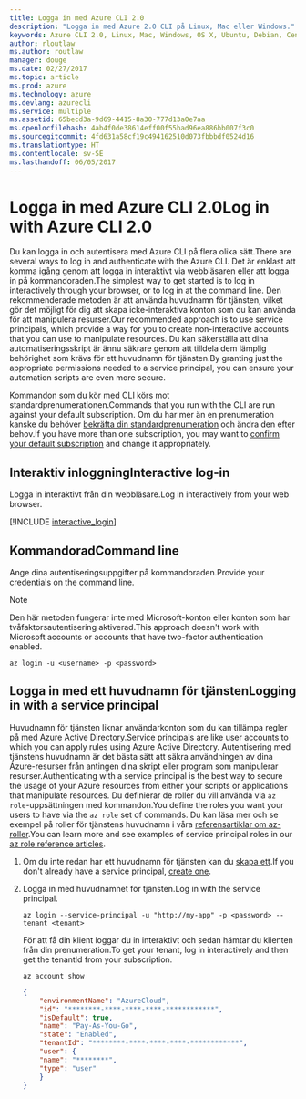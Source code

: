 ```yaml
---
title: Logga in med Azure CLI 2.0
description: "Logga in med Azure 2.0 CLI på Linux, Mac eller Windows."
keywords: Azure CLI 2.0, Linux, Mac, Windows, OS X, Ubuntu, Debian, CentOS, RHEL, SUSE, CoreOS, Docker, Windows, Python, PIP
author: rloutlaw
ms.author: routlaw
manager: douge
ms.date: 02/27/2017
ms.topic: article
ms.prod: azure
ms.technology: azure
ms.devlang: azurecli
ms.service: multiple
ms.assetid: 65becd3a-9d69-4415-8a30-777d13a0e7aa
ms.openlocfilehash: 4ab4f0de38614eff00f55bad96ea886bb007f3c0
ms.sourcegitcommit: 4fd631a58cf19c494162510d073fbbbdf0524d16
ms.translationtype: HT
ms.contentlocale: sv-SE
ms.lasthandoff: 06/05/2017
---
```

# <a name="log-in-with-azure-cli-20"></a><span data-ttu-id="67ff5-104">Logga in med Azure CLI 2.0</span><span class="sxs-lookup"><span data-stu-id="67ff5-104">Log in with Azure CLI 2.0</span></span>

<span data-ttu-id="67ff5-105">Du kan logga in och autentisera med Azure CLI på flera olika sätt.</span><span class="sxs-lookup"><span data-stu-id="67ff5-105">There are several ways to log in and authenticate with the Azure CLI.</span></span> <span data-ttu-id="67ff5-106">Det är enklast att komma igång genom att logga in interaktivt via webbläsaren eller att logga in på kommandoraden.</span><span class="sxs-lookup"><span data-stu-id="67ff5-106">The simplest way to get started is to log in interactively through your browser, or to log in at the command line.</span></span> <span data-ttu-id="67ff5-107">Den rekommenderade metoden är att använda huvudnamn för tjänsten, vilket gör det möjligt för dig att skapa icke-interaktiva konton som du kan använda för att manipulera resurser.</span><span class="sxs-lookup"><span data-stu-id="67ff5-107">Our recommended approach is to use service principals, which provide a way for you to create non-interactive accounts that you can use to manipulate resources.</span></span> <span data-ttu-id="67ff5-108">Du kan säkerställa att dina automatiseringsskript är ännu säkrare genom att tilldela dem lämplig behörighet som krävs för ett huvudnamn för tjänsten.</span><span class="sxs-lookup"><span data-stu-id="67ff5-108">By granting just the appropriate permissions needed to a service principal, you can ensure your automation scripts are even more secure.</span></span>

<span data-ttu-id="67ff5-109">Kommandon som du kör med CLI körs mot standardprenumerationen.</span><span class="sxs-lookup"><span data-stu-id="67ff5-109">Commands that you run with the CLI are run against your default subscription.</span></span>  <span data-ttu-id="67ff5-110">Om du har mer än en prenumeration kanske du behöver [bekräfta din standardprenumeration](manage-azure-subscriptions-azure-cli.md) och ändra den efter behov.</span><span class="sxs-lookup"><span data-stu-id="67ff5-110">If you have more than one subscription, you may want to [confirm your default subscription](manage-azure-subscriptions-azure-cli.md) and change it appropriately.</span></span>

## <a name="interactive-log-in"></a><span data-ttu-id="67ff5-111">Interaktiv inloggning</span><span class="sxs-lookup"><span data-stu-id="67ff5-111">Interactive log-in</span></span>

<span data-ttu-id="67ff5-112">Logga in interaktivt från din webbläsare.</span><span class="sxs-lookup"><span data-stu-id="67ff5-112">Log in interactively from your web browser.</span></span>

[!INCLUDE [interactive_login](includes/interactive-login.md)]

## <a name="command-line"></a><span data-ttu-id="67ff5-113">Kommandorad</span><span class="sxs-lookup"><span data-stu-id="67ff5-113">Command line</span></span>

<span data-ttu-id="67ff5-114">Ange dina autentiseringsuppgifter på kommandoraden.</span><span class="sxs-lookup"><span data-stu-id="67ff5-114">Provide your credentials on the command line.</span></span>

> [!Note]
> <span data-ttu-id="67ff5-115">Den här metoden fungerar inte med Microsoft-konton eller konton som har tvåfaktorsautentisering aktiverad.</span><span class="sxs-lookup"><span data-stu-id="67ff5-115">This approach doesn't work with Microsoft accounts or accounts that have two-factor authentication enabled.</span></span>

```azurecli-interactive
az login -u <username> -p <password>
```

## <a name="logging-in-with-a-service-principal"></a><span data-ttu-id="67ff5-116">Logga in med ett huvudnamn för tjänsten</span><span class="sxs-lookup"><span data-stu-id="67ff5-116">Logging in with a service principal</span></span>

<span data-ttu-id="67ff5-117">Huvudnamn för tjänsten liknar användarkonton som du kan tillämpa regler på med Azure Active Directory.</span><span class="sxs-lookup"><span data-stu-id="67ff5-117">Service principals are like user accounts to which you can apply rules using Azure Active Directory.</span></span>
<span data-ttu-id="67ff5-118">Autentisering med tjänstens huvudnamn är det bästa sätt att säkra användningen av dina Azure-resurser från antingen dina skript eller program som manipulerar resurser.</span><span class="sxs-lookup"><span data-stu-id="67ff5-118">Authenticating with a service principal is the best way to secure the usage of your Azure resources from either your scripts or applications that manipulate resources.</span></span>
<span data-ttu-id="67ff5-119">Du definierar de roller du vill använda via `az role`-uppsättningen med kommandon.</span><span class="sxs-lookup"><span data-stu-id="67ff5-119">You define the roles you want your users to have via the `az role` set of commands.</span></span>
<span data-ttu-id="67ff5-120">Du kan läsa mer och se exempel på roller för tjänstens huvudnamn i våra [referensartiklar om az-roller](https://docs.microsoft.com/cli/azure/role.md).</span><span class="sxs-lookup"><span data-stu-id="67ff5-120">You can learn more and see examples of service principal roles in our [az role reference articles](https://docs.microsoft.com/cli/azure/role.md).</span></span>

1. <span data-ttu-id="67ff5-121">Om du inte redan har ett huvudnamn för tjänsten kan du [skapa ett](create-an-azure-service-principal-azure-cli.md).</span><span class="sxs-lookup"><span data-stu-id="67ff5-121">If you don't already have a service principal, [create one](create-an-azure-service-principal-azure-cli.md).</span></span>

1. <span data-ttu-id="67ff5-122">Logga in med huvudnamnet för tjänsten.</span><span class="sxs-lookup"><span data-stu-id="67ff5-122">Log in with the service principal.</span></span>

   ```azurecli-interactive
   az login --service-principal -u "http://my-app" -p <password> --tenant <tenant>
   ```

   <span data-ttu-id="67ff5-123">För att få din klient loggar du in interaktivt och sedan hämtar du klienten från din prenumeration.</span><span class="sxs-lookup"><span data-stu-id="67ff5-123">To get your tenant, log in interactively and then get the tenantId from your subscription.</span></span>

   ```azurecli
   az account show
   ```

   ```json
   {
       "environmentName": "AzureCloud",
       "id": "********-****-****-****-************",
       "isDefault": true,
       "name": "Pay-As-You-Go",
       "state": "Enabled",
       "tenantId": "********-****-****-****-************",
       "user": {
       "name": "********",
       "type": "user"
       }
   }
   ```
